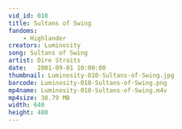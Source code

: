 ```yaml
---
vid_id: 010
title: Sultans of Swing
fandoms:
    - Highlander
creators: Luminosity
song: Sultans of Swing
artist: Dire Straits
date:   2001-09-01 10:00:00
thumbnail: Luminosity-010-Sultans-of-Swing.jpg
barcode: Luminosity-010-Sultans-of-Swing.png
mp4name: Luminosity-010-Sultans-of-Swing.m4v
mp4size: 38.79 MB
width: 640
height: 480
---
```



